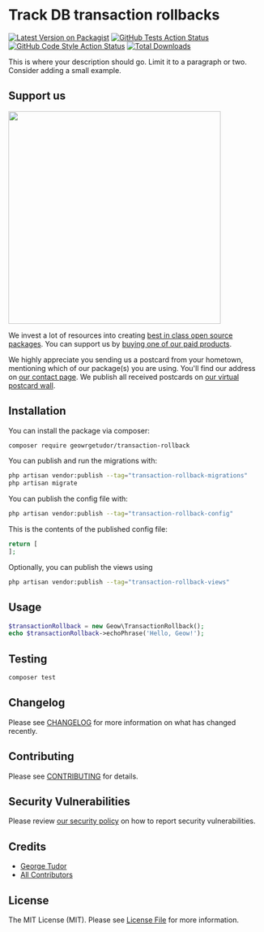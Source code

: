 # Track DB transaction rollbacks

[![Latest Version on Packagist](https://img.shields.io/packagist/v/geowrgetudor/transaction-rollback.svg?style=flat-square)](https://packagist.org/packages/geowrgetudor/transaction-rollback)
[![GitHub Tests Action Status](https://img.shields.io/github/actions/workflow/status/geowrgetudor/transaction-rollback/run-tests.yml?branch=main&label=tests&style=flat-square)](https://github.com/geowrgetudor/transaction-rollback/actions?query=workflow%3Arun-tests+branch%3Amain)
[![GitHub Code Style Action Status](https://img.shields.io/github/actions/workflow/status/geowrgetudor/transaction-rollback/fix-php-code-style-issues.yml?branch=main&label=code%20style&style=flat-square)](https://github.com/geowrgetudor/transaction-rollback/actions?query=workflow%3A"Fix+PHP+code+style+issues"+branch%3Amain)
[![Total Downloads](https://img.shields.io/packagist/dt/geowrgetudor/transaction-rollback.svg?style=flat-square)](https://packagist.org/packages/geowrgetudor/transaction-rollback)

This is where your description should go. Limit it to a paragraph or two. Consider adding a small example.

## Support us

[<img src="https://github-ads.s3.eu-central-1.amazonaws.com/transaction-rollback.jpg?t=1" width="419px" />](https://spatie.be/github-ad-click/transaction-rollback)

We invest a lot of resources into creating [best in class open source packages](https://spatie.be/open-source). You can support us by [buying one of our paid products](https://spatie.be/open-source/support-us).

We highly appreciate you sending us a postcard from your hometown, mentioning which of our package(s) you are using. You'll find our address on [our contact page](https://spatie.be/about-us). We publish all received postcards on [our virtual postcard wall](https://spatie.be/open-source/postcards).

## Installation

You can install the package via composer:

```bash
composer require geowrgetudor/transaction-rollback
```

You can publish and run the migrations with:

```bash
php artisan vendor:publish --tag="transaction-rollback-migrations"
php artisan migrate
```

You can publish the config file with:

```bash
php artisan vendor:publish --tag="transaction-rollback-config"
```

This is the contents of the published config file:

```php
return [
];
```

Optionally, you can publish the views using

```bash
php artisan vendor:publish --tag="transaction-rollback-views"
```

## Usage

```php
$transactionRollback = new Geow\TransactionRollback();
echo $transactionRollback->echoPhrase('Hello, Geow!');
```

## Testing

```bash
composer test
```

## Changelog

Please see [CHANGELOG](CHANGELOG.md) for more information on what has changed recently.

## Contributing

Please see [CONTRIBUTING](CONTRIBUTING.md) for details.

## Security Vulnerabilities

Please review [our security policy](../../security/policy) on how to report security vulnerabilities.

## Credits

- [George Tudor](https://github.com/geowrgetudor)
- [All Contributors](../../contributors)

## License

The MIT License (MIT). Please see [License File](LICENSE.md) for more information.

